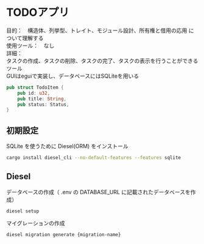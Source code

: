 # TODOアプリ  
目的：　構造体、列挙型、トレイト、モジュール設計、所有権と借用の応用 について理解する  
使用ツール：　なし  
詳細：  
タスクの作成、タスクの削除、タスクの完了、タスクの表示を行うことができるツール  
GUIはeguiで実装し、データベースにはSQLiteを用いる
```rust
pub struct TodoItem {  
    pub id: u32,  
    pub title: String,  
    pub status: Status,  
}  
```

## 初期設定
SQLite を使うために Diesel(ORM) をインストール
```sh
cargo install diesel_cli --no-default-features --features sqlite
```

## Diesel
データベースの作成（ .env の DATABASE_URL に記載されたデータベースを作成）
```
diesel setup
```

マイグレーションの作成
```
diesel migration generate {migration-name}
```
